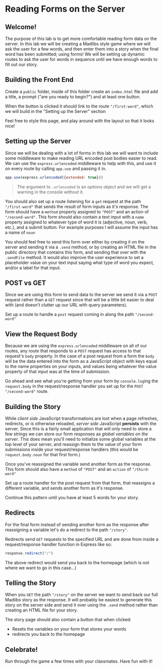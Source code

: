 # Reading Forms on the Server

## Welcome!

The purpose of this lab is to get more comfortable reading form data on the server. In this lab we will be creating a Madlibs style game where we will ask the user for a few words, and then enter them into a story when the final word has been submitted; using forms! We will be setting up dynamic routes to ask the user for words in sequence until we have enough words to fill out our story.

## Building the Front End

Create a `public` folder, inside of this folder create an `index.html` file and add a title, a prompt ("are you ready to begin?") and at least one button.

When the button is clicked it should link to the route `"/first-word"`, which we will build in the "Setting up the Server" section

Feel free to style this page, and play around with the layout so that it looks nice!

## Setting up the Server

Since we will be dealing with a lot of forms in this lab we will want to include some middleware to make reading URL encoded post bodies easier to read. We can use the `express.urlencoded` middleware to help with this, and use it on every route by calling `app.use` and passing it in.

```js
app.use(express.urlencoded({extended: true}))
```

> The argument to `.urlencoded` is an *options object* and we will get a warning in the console without it.

You should also set up a route listening for a `get` request at the path `"/first-word"` that sends the result of form inputs as it's response. The form should have a `method` property assigned to `"POST"` and an action of `"/second-word"`. This form should also contain a text input with a `name` property assigned to whatever type of word it is (adjective, noun, verb, etc.), and a submit button. For example purposes I will assume the input has a name of `noun`

You should feel free to send this form over either by creating it on the server and sending it via a `.send` method, or by creating an HTML file in the public directory that contains this form, and sending that over with the `.sendFile` method. It would also improve the user experience to set a placeholder value on your text input saying what type of word you expect, and/or a label for that input.

## POST vs GET

Since we are using this form to send data to the server we send it via a `POST` request rather than a `GET` request since that will be a little bit easier to deal with (and doesn't clutter up our URL with query parameters).

Set up a route to handle a `post` request coming in along the path `"/second-word"`


## View the Request Body

Because we are using the `express.urlencoded` middleware on all of our routes, any route that responds to a `POST` request has access to that request's `body` property. In the case of a post request from a form the `body` will be the data entered into the form as a JavaScript object with keys equal to the name properties on your inputs, and values being whatever the value property of that input was at the time of submission.

Go ahead and see what you're getting from your form by `console.log`ing the `request.body` in the request/response handler you set up for the `POST "/second-word"` route.

## Building the Story

While *client side* JavaScript transformations are lost when a page refreshes, redirects, or is otherwise reloaded, *server side* JavaScript **persists** with the server. Since this is a fairly small application that will only need to store a few strings we can store our form responses as *global variables on the server*. This does mean you'll need to initialize some global variables at the top level of your server, and reassign them to the value of your form submissions inside your request/response handlers (this would be `request.body.noun` for that first form.)

Once you've reassigned the variable send another form as the response. This form should also have a `method` of `"POST"` and an `action` of `"/third-word"`

Set up a route handler for the post request from that form, that reassigns a different variable, and sends another form as it's response.

Continue this pattern until you have at least 5 words for your story.

## Redirects

For the final form instead of sending another form as the response after reassigning a variable let's do a redirect to the path `"/story"`.

Redirects send `GET` requests to the specified URL and are done from inside a request/response handler function in Express like so:

```js
response.redirect("/")
```

The above redirect would send you back to the homepage (which is not where we want to go in this case...)

## Telling the Story

When you `GET` the path `"/story"` on the server we want to send back our full Madlibs story as the response. It will probably be easiest to generate this story on the server side and send it over using the `.send` method rather than creating an HTML file for your story.

The story page should also contain a button that when clicked:

* Resets the variables on your form that stores your words
* redirects you back to the homepage

## Celebrate!

Run through the game a few times with your classmates. Have fun with it!
